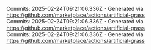 Commits: 2025-02-24T09:21:06.336Z - Generated via https://github.com/marketplace/actions/artificial-grass
<br>
Commits: 2025-02-24T09:21:06.336Z - Generated via https://github.com/marketplace/actions/artificial-grass
<br>
Commits: 2025-02-24T09:21:06.336Z - Generated via https://github.com/marketplace/actions/artificial-grass
<br>

